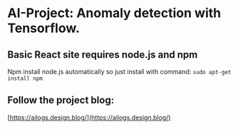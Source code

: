 # AI-Project: Anomaly detection with Tensorflow.

## Basic React site requires node.js and npm
Npm install node.js automatically so just install with command:
```sudo apt-get install npm```

## Follow the project blog:
[https://ailogs.design.blog/](https://ailogs.design.blog/)  

